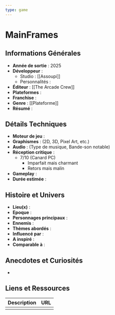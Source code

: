 ```yaml
---
type: game
---
```


# MainFrames

## Informations Générales

- **Année de sortie** : 2025
- **Développeur** : 
	- Studio : [[Assoupi]]
	- Personnalités : 
- **Éditeur** : [[The Arcade Crew]]
- **Plateformes** : 
- **Franchise** : 
- **Genre** : [[Plateforme]]
- **Résumé** : 

## Détails Techniques
- **Moteur de jeu** : 
- **Graphismes** : (2D, 3D, Pixel Art, etc.)
- **Audio** : (Type de musique, Bande-son notable)
- **Réception critique** :
	- 7/10 (Canard PC) 
		- Imparfait mais charmant
		- Retors mais malin
- **Gameplay** :
- **Durée estimée** : 

## Histoire et Univers
- **Lieu(x)** : 
- **Epoque** : 
- **Personnages principaux** : 
- **Ennemis** :
- **Thèmes abordés** : 
- **Influencé par** :
- **A inspiré** : 
- **Comparable à** :
## Anecdotes et Curiosités
- 
## Liens et Ressources

| Description | URL |
| ----------- | --- |
|             |     |
